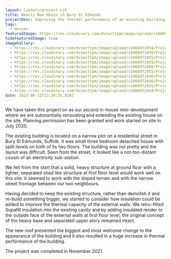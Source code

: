 ```yaml
---
layout: layouts/project.njk
title: Nearly New House in Bury St Edmunds
projectDesc: Improving the thermal performance of an existing building.
tags:
  - Houses
featuredImage: https://res.cloudinary.com/dvzwcttpm/image/upload/v1666972454/Projects/Nearly%20New%20House%20in%20Bury%20St%20Edmunds/Thermal-insulation-suffolk-architecture-e1647611068749_zhy5mn.jpg
hideFeaturedImage: true
imageGallery:
  - https://res.cloudinary.com/dvzwcttpm/image/upload/v1666972454/Projects/Nearly%20New%20House%20in%20Bury%20St%20Edmunds/HOS_interior_01_Nov_2021_z1v8yp.jpg
  - https://res.cloudinary.com/dvzwcttpm/image/upload/v1666972459/Projects/Nearly%20New%20House%20in%20Bury%20St%20Edmunds/HRdrawinggrey2_qspzdo.jpg
  - https://res.cloudinary.com/dvzwcttpm/image/upload/v1666972455/Projects/Nearly%20New%20House%20in%20Bury%20St%20Edmunds/Cover_house_site_plan_zdipnm.jpg
  - https://res.cloudinary.com/dvzwcttpm/image/upload/v1666972459/Projects/Nearly%20New%20House%20in%20Bury%20St%20Edmunds/architect-house-suffolk-existing_cv6cpv.jpg
  - https://res.cloudinary.com/dvzwcttpm/image/upload/v1666972460/Projects/Nearly%20New%20House%20in%20Bury%20St%20Edmunds/architect-house-proposed-1_jnfo67.jpg
  - https://res.cloudinary.com/dvzwcttpm/image/upload/v1666972455/Projects/Nearly%20New%20House%20in%20Bury%20St%20Edmunds/Cover_house_ground_floor_plan_proposed_nxd3pf.jpg
  - https://res.cloudinary.com/dvzwcttpm/image/upload/v1666972456/Projects/Nearly%20New%20House%20in%20Bury%20St%20Edmunds/Cover_house_first_ploor_plan_proposed_uxcswl.jpg
  - https://res.cloudinary.com/dvzwcttpm/image/upload/v1666972456/Projects/Nearly%20New%20House%20in%20Bury%20St%20Edmunds/Cover_house_rear_elev_proposed_acrmot.jpg
  - https://res.cloudinary.com/dvzwcttpm/image/upload/v1666972455/Projects/Nearly%20New%20House%20in%20Bury%20St%20Edmunds/Cover_house_east_elev_proposed_fkkqzi.jpg
  - https://res.cloudinary.com/dvzwcttpm/image/upload/v1666972454/Projects/Nearly%20New%20House%20in%20Bury%20St%20Edmunds/HOS_front_elev_01_Nov_2021_ueops0.jpg
date: 2023-06-12T13:30:55.924Z
---
```

We have taken this project on as our second in-house mini-development where we are substantially renovating and extending the existing house on the site.  Planning permission has been granted and work started on site in July 2020.

The existing building is located on a narrow plot on a residential street in Bury St Edmunds, Suffolk. It was small three bedroom detached house with split-levels on both of its two floors. The building was not pretty and the layout was difficult. Seen from the street, it looked like a not-too-distant cousin of an electricity sub-station.

We felt from the start that a solid, heavy structure at ground floor with a lighter, separated shed like structure at first floor level would work well on this site: It seemed to work with the sloped terrain and with the narrow street frontage between our two neighbours.

Having decided to keep the existing structure, rather than demolish it and re-build something bigger, we started to consider how insulation could be added to improve the thermal capacity of the external walls. We retro-fitted Supafill insulation into the existing cavity and by adding insulated render to the outside face of the external walls at first floor level, the original concept of the heavy base and separated upper story remained intact.

The new roof presented the biggest and most welcome change to the appearance of the building and it also resulted in a huge increase in thermal performance of the building.

The project was completed in November 2021.
